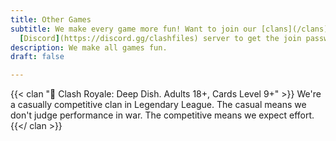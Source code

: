 ```yaml
---
title: Other Games
subtitle: We make every game more fun! Want to join our [clans](/clans)? Head to our
  [Discord](https://discord.gg/clashfiles) server to get the join password!
description: We make all games fun.
draft: false

---
```

{{< clan "🥘 Clash Royale: Deep Dish. Adults 18+, Cards Level 9+" >}} We're a casually competitive clan in Legendary League. The casual means we don't judge performance in war. The competitive means we expect effort. {{</ clan >}}